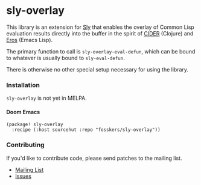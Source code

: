 # sly-overlay

This library is an extension for [Sly][sly] that enables the overlay of Common
Lisp evaluation results directly into the buffer in the spirit of [CIDER][cider]
(Clojure) and [Eros][eros] (Emacs Lisp).

The primary function to call is `sly-overlay-eval-defun`, which can be bound to
whatever is usually bound to `sly-eval-defun`.

There is otherwise no other special setup necessary for using the library.

### Installation

`sly-overlay` is not yet in MELPA.

#### Doom Emacs

```
(package! sly-overlay
  :recipe (:host sourcehut :repo "fosskers/sly-overlay"))
```

### Contributing

If you'd like to contribute code, please send patches to the mailing list.

- [Mailing List][list]
- [Issues][bugs]

[sly]:   https://github.com/joaotavora/sly
[cider]: https://github.com/clojure-emacs/cider
[eros]:  https://github.com/xiongtx/eros
[list]:  https://lists.sr.ht/~fosskers/sly-overlay
[bugs]:  https://todo.sr.ht/~fosskers/sly-overlay
